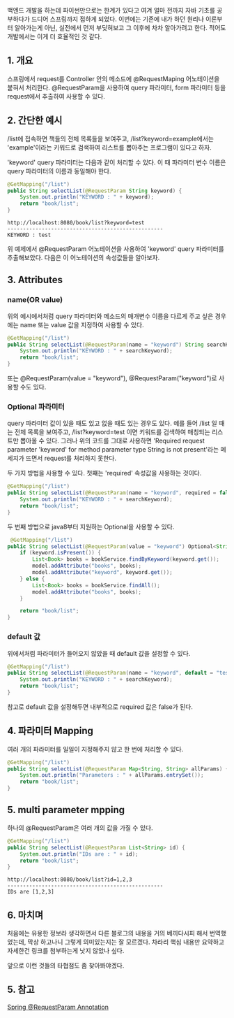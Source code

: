 백엔드 개발을 하는데 파이썬만으로는 한계가 있다고 여겨 얼마 전까지 자바 기초를 공부하다가 드디어 스프링까지 접하게 되었다. 이번에는 기존에 내가 하던 원리나 이론부터 알아가는게 아닌, 실전에서 먼저 부딪혀보고 그 이후에 차차 알아가려고 한다. 적어도 개발에서는 이게 더 효율적인 것 같다.


## 1. 개요

스프링에서 request를 Controller 안의 메소드에 @RequestMaping 어노테이션을 붙혀서 처리한다. @RequestParam을 사용하여 query 파라미터, form 파라미터 등을 request에서 추출하여 사용할 수 있다.


## 2. 간단한 예시

/list에 접속하면 책들의 전체 목록들을 보여주고, /list?keyword=example에서는 'example'이라는 키워드로 검색하여 리스트를 뽑아주는 프로그램이 있다고 하자.

'keyword' query 파라미터는 다음과 같이 처리할 수 있다. 이 때 파라미터 변수 이름은 query 파라미터의 이름과 동일해야 한다.

```java
@GetMapping("/list")
public String selectList(@RequestParam String keyword) {
    System.out.println("KEYWORD : " + keyword);
    return "book/list";
}
```

```
http://localhost:8080/book/list?keyword=test
--------------------------------------------------
KEYWORD : test
```

위 예제에서 @RequestParam 어노테이션을 사용하여 'keyword' query 파라미터를 추출해보았다. 다음은 이 어노테이션의 속성값들을 알아보자.

## 3. Attributes

### name(OR value)

위의 예시에서처럼 query 파라미터와 메소드의 매개변수 이름을 다르게 주고 싶은 경우에는 name 또는 value 값을 지정하여 사용할 수 있다.

```java
@GetMapping("/list")
public String selectList(@RequestParam(name = "keyword") String searchKeyword) {
    System.out.println("KEYWORD : " + searchKeyword);
    return "book/list";
}
```

또는 @RequestParam(value = "keyword"), @RequestParam("keyword")로 사용할 수도 있다.

### Optional 파라미터

query 파라미터 값이 있을 때도 있고 없을 때도 있는 경우도 있다. 예를 들어 /list 일 때는 전체 목록을 보여주고, /list?keyword=test 이면 키워드를 검색하여 매칭되는 리스트만 뽑아올 수 있다. 그러나 위의 코드를 그대로 사용하면 'Required request parameter 'keyword' for method parameter type String is not present'라는 메세지가 뜨면서 request를 처리하지 못한다.

두 가지 방법을 사용할 수 있다. 첫쨰는 'required' 속성값을 사용하는 것이다.

```java
@GetMapping("/list")
public String selectList(@RequestParam(name = "keyword", required = false) String searchKeyword) {
    System.out.println("KEYWORD : " + searchKeyword);
    return "book/list";
}
```

두 번째 방법으로 java8부터 지원하는 Optional을 사용할 수 있다.

```java
 @GetMapping("/list")
public String selectList(@RequestParam(value = "keyword") Optional<String> keyword, Model model) {
    if (keyword.isPresent()) {
        List<Book> books = bookService.findByKeyword(keyword.get());
        model.addAttribute("books", books);
        model.addAttribute("keyword", keyword.get());
    } else {
        List<Book> books = bookService.findAll();
        model.addAttribute("books", books);
    }

    return "book/list";
}
```


### default 값

위에서처럼 파라미터가 들어오지 않았을 때 default 값을 설정할 수 있다.

```java
@GetMapping("/list")
public String selectList(@RequestParam(name = "keyword", default = "test") String searchKeyword) {
    System.out.println("KEYWORD : " + searchKeyword);
    return "book/list";
}
```

참고로 default 값을 설정해두면 내부적으로 required 값은 false가 된다.


## 4. 파라미터 Mapping

여러 개의 파라미터를 일일이 지정해주지 않고 한 번에 처리할 수 있다.

```java
@GetMapping("/list")
public String selectList(@RequestParam Map<String, String> allParams) {
    System.out.println("Parameters : " + allParams.entrySet());
    return "book/list";
}
```


## 5. multi parameter mpping

하나의 @RequestParam은 여러 개의 값을 가질 수 있다.

```java
@GetMapping("/list")
public String selectList(@RequestParam List<String> id) {
    System.out.println("IDs are : " + id);
    return "book/list";
}
```

```
http://localhost:8080/book/list?id=1,2,3
--------------------------------------------------
IDs are [1,2,3]
```


## 6. 마치며
처음에는 유용한 정보라 생각하면서 다른 블로그의 내용을 거의 베끼다시피 해서 번역했었는데, 막상 하고나니 그렇게 의미있는지는 잘 모르겠다. 차라리 핵심 내용만 요약하고 자세한건 링크를 첨부하는게 낫지 않았나 싶다.

앞으로 이런 것들의 타협점도 좀 찾아봐야겠다.


## 5. 참고
[Spring @RequestParam Annotation](https://www.baeldung.com/spring-request-param)